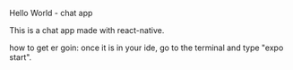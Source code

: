 Hello World - chat app

This is a chat app made with react-native. 

how to get er goin:
once it is in your ide, go to the terminal and type "expo start".